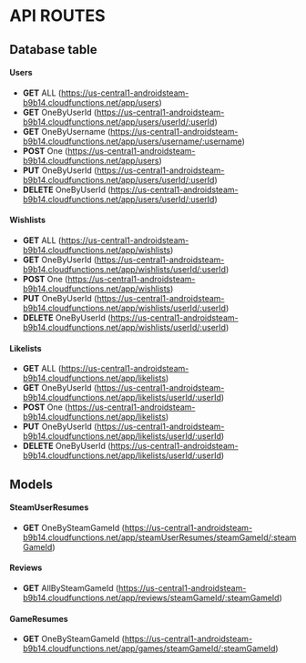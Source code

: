 # API ROUTES

## Database table

#### Users
- **GET** ALL (https://us-central1-androidsteam-b9b14.cloudfunctions.net/app/users)
- **GET** OneByUserId (https://us-central1-androidsteam-b9b14.cloudfunctions.net/app/users/userId/:userId)
- **GET** OneByUsername (https://us-central1-androidsteam-b9b14.cloudfunctions.net/app/users/username/:username)
- **POST** One (https://us-central1-androidsteam-b9b14.cloudfunctions.net/app/users)
- **PUT** OneByUserId (https://us-central1-androidsteam-b9b14.cloudfunctions.net/app/users/userId/:userId)
- **DELETE** OneByUserId (https://us-central1-androidsteam-b9b14.cloudfunctions.net/app/users/userId/:userId)

#### Wishlists
- **GET** ALL (https://us-central1-androidsteam-b9b14.cloudfunctions.net/app/wishlists)
- **GET** OneByUserId (https://us-central1-androidsteam-b9b14.cloudfunctions.net/app/wishlists/userId/:userId)
- **POST** One (https://us-central1-androidsteam-b9b14.cloudfunctions.net/app/wishlists)
- **PUT** OneByUserId (https://us-central1-androidsteam-b9b14.cloudfunctions.net/app/wishlists/userId/:userId)
- **DELETE** OneByUserId (https://us-central1-androidsteam-b9b14.cloudfunctions.net/app/wishlists/userId/:userId)


#### Likelists
- **GET** ALL (https://us-central1-androidsteam-b9b14.cloudfunctions.net/app/likelists)
- **GET** OneByUserId (https://us-central1-androidsteam-b9b14.cloudfunctions.net/app/likelists/userId/:userId)
- **POST** One (https://us-central1-androidsteam-b9b14.cloudfunctions.net/app/likelists)
- **PUT** OneByUserId (https://us-central1-androidsteam-b9b14.cloudfunctions.net/app/likelists/userId/:userId)
- **DELETE** OneByUserId (https://us-central1-androidsteam-b9b14.cloudfunctions.net/app/likelists/userId/:userId)



## Models 

#### SteamUserResumes
- **GET** OneBySteamGameId (https://us-central1-androidsteam-b9b14.cloudfunctions.net/app/steamUserResumes/steamGameId/:steamGameId) 

#### Reviews 
- **GET** AllBySteamGameId (https://us-central1-androidsteam-b9b14.cloudfunctions.net/app/reviews/steamGameId/:steamGameId) 

#### GameResumes
- **GET** OneBySteamGameId (https://us-central1-androidsteam-b9b14.cloudfunctions.net/app/games/steamGameId/:steamGameId) 





